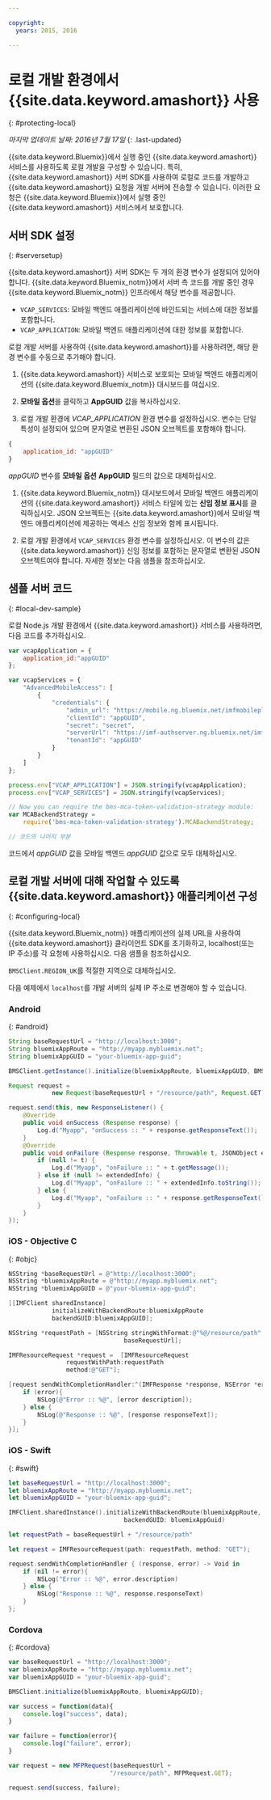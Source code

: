 ```yaml
---

copyright:
  years: 2015, 2016

---
```


# 로컬 개발 환경에서 {{site.data.keyword.amashort}} 사용
{: #protecting-local}

*마지막 업데이트 날짜: 2016년 7월 17일*
{: .last-updated}

{{site.data.keyword.Bluemix}}에서 실행 중인 {{site.data.keyword.amashort}} 서비스를 사용하도록 로컬 개발을 구성할 수 있습니다. 특히, {{site.data.keyword.amashort}} 서버 SDK를 사용하여 로컬로 코드를 개발하고 {{site.data.keyword.amashort}} 요청을 개발 서버에 전송할 수 있습니다. 이러한 요청은 {{site.data.keyword.Bluemix}}에서 실행 중인 {{site.data.keyword.amashort}} 서비스에서 보호합니다. 

## 서버 SDK 설정
{: #serversetup}

{{site.data.keyword.amashort}} 서버 SDK는 두 개의 환경 변수가 설정되어 있어야 합니다. {{site.data.keyword.Bluemix_notm}}에서 서버 측 코드를 개발 중인 경우 {{site.data.keyword.Bluemix_notm}} 인프라에서 해당 변수를 제공합니다. 

* `VCAP_SERVICES`: 모바일 백엔드 애플리케이션에 바인드되는 서비스에 대한 정보를 포함합니다. 
* `VCAP_APPLICATION`: 모바일 백엔드 애플리케이션에 대한 정보를 포함합니다. 

로컬 개발 서버를 사용하여 {{site.data.keyword.amashort}}를 사용하려면, 해당 환경 변수를 수동으로 추가해야 합니다. 

1. {{site.data.keyword.amashort}} 서비스로 보호되는 모바일 백엔드 애플리케이션의 {{site.data.keyword.Bluemix_notm}} 대시보드를 여십시오. 

1. **모바일 옵션**을 클릭하고 **AppGUID** 값을 복사하십시오. 

1. 로컬 개발 환경에 *VCAP_APPLICATION* 환경 변수를 설정하십시오. 변수는 단일 특성이 설정되어 있으며 문자열로 변환된 JSON 오브젝트를 포함해야 합니다. 
```JavaScript
{
    application_id: "appGUID"
}
```
*appGUID* 변수를 **모바일 옵션** **AppGUID** 필드의 값으로 대체하십시오.
1. {{site.data.keyword.Bluemix_notm}} 대시보드에서 모바일 백엔드 애플리케이션의 {{site.data.keyword.amashort}} 서비스 타일에 있는 **신임 정보 표시**를 클릭하십시오. JSON 오브젝트는 {{site.data.keyword.amashort}}에서 모바일 백엔드 애플리케이션에 제공하는 액세스 신임 정보와 함께 표시됩니다. 

1. 로컬 개발 환경에서 `VCAP_SERVICES` 환경 변수를 설정하십시오. 이 변수의 값은 {{site.data.keyword.amashort}} 신임 정보를 포함하는 문자열로 변환된 JSON 오브젝트여야 합니다. 자세한 정보는 다음 샘플을 참조하십시오. 

## 샘플 서버 코드
{: #local-dev-sample}

로컬 Node.js 개발 환경에서 {{site.data.keyword.amashort}} 서비스를 사용하려면, 다음 코드를 추가하십시오.   

```JavaScript
var vcapApplication = {
	application_id:"appGUID"
};

var vcapServices = {
	"AdvancedMobileAccess": [
		{
			"credentials": {
				"admin_url": "https://mobile.ng.bluemix.net/imfmobileplatformdashboard/?appGuid=appGUID",
				"clientId": "appGUID",
				"secret": "secret",
				"serverUrl": "https://imf-authserver.ng.bluemix.net/imf-authserver",
				"tenantId": "appGUID"
			}
		}
	]
};

process.env["VCAP_APPLICATION"] = JSON.stringify(vcapApplication);
process.env["VCAP_SERVICES"] = JSON.stringify(vcapServices);

// Now you can require the bms-mca-token-validation-strategy module:
var MCABackendStrategy =
	require('bms-mca-token-validation-strategy').MCABackendStrategy;

// 코드의 나머지 부분
```
코드에서 *appGUID* 값을 모바일 백엔드 *appGUID* 값으로 모두 대체하십시오.


## 로컬 개발 서버에 대해 작업할 수 있도록 {{site.data.keyword.amashort}} 애플리케이션 구성
{: #configuring-local}

{{site.data.keyword.Bluemix_notm}} 애플리케이션의 실제 URL을 사용하여 {{site.data.keyword.amashort}} 클라이언트 SDK를 초기화하고, localhost(또는 IP 주소)를 각 요청에 사용하십시오. 다음 샘플을 참조하십시오. 

`BMSClient.REGION_UK`를 적절한 지역으로 대체하십시오. 

다음 예제에서 `localhost`를 개발 서버의 실제 IP 주소로 변경해야 할 수 있습니다. 

### Android
{: #android}
```Java
String baseRequestUrl = "http://localhost:3000";
String bluemixAppRoute = "http://myapp.mybluemix.net";
String bluemixAppGUID = "your-bluemix-app-guid";

BMSClient.getInstance().initialize(bluemixAppRoute, bluemixAppGUID, BMSClient.REGION_UK);

Request request =
			new Request(baseRequestUrl + "/resource/path", Request.GET);

request.send(this, new ResponseListener() {
	@Override
	public void onSuccess (Response response) {
		Log.d("Myapp", "onSuccess :: " + response.getResponseText());
	}
	@Override
	public void onFailure (Response response, Throwable t, JSONObject extendedInfo) {
		if (null != t) {
			Log.d("Myapp", "onFailure :: " + t.getMessage());
		} else if (null != extendedInfo) {
			Log.d("Myapp", "onFailure :: " + extendedInfo.toString());
		} else {
			Log.d("Myapp", "onFailure :: " + response.getResponseText());
		}
	}
});
```


### iOS - Objective C
{: #objc}

```Objective-C
NSString *baseRequestUrl = @"http://localhost:3000";
NSString *bluemixAppRoute = @"http://myapp.mybluemix.net";
NSString *bluemixAppGUID = @"your-bluemix-app-guid";

[[IMFClient sharedInstance]
			initializeWithBackendRoute:bluemixAppRoute
			backendGUID:bluemixAppGUID];

NSString *requestPath = [NSString stringWithFormat:@"%@/resource/path",
								baseRequestUrl];

IMFResourceRequest *request =  [IMFResourceRequest
				requestWithPath:requestPath
				method:@"GET"];

[request sendWithCompletionHandler:^(IMFResponse *response, NSError *error) {
	if (error){
		NSLog(@"Error :: %@", [error description]);
	} else {
		NSLog(@"Response :: %@", [response responseText]);
	}
}];
```

### iOS - Swift
{: #swift}

```Swift
let baseRequestUrl = "http://localhost:3000";
let bluemixAppRoute = "http://myapp.mybluemix.net";
let bluemixAppGUID = "your-bluemix-app-guid";

IMFClient.sharedInstance().initializeWithBackendRoute(bluemixAppRoute,
	 							backendGUID: bluemixAppGuid)

let requestPath = baseRequestUrl + "/resource/path"

let request = IMFResourceRequest(path: requestPath, method: "GET");

request.sendWithCompletionHandler { (response, error) -> Void in
	if (nil != error){
		NSLog("Error :: %@", error.description)
	} else {
		NSLog("Response :: %@", response.responseText)
	}
};

```

### Cordova
{: #cordova}

```JavaScript
var baseRequestUrl = "http://localhost:3000";
var bluemixAppRoute = "http://myapp.mybluemix.net";
var bluemixAppGUID = "your-bluemix-app-guid";

BMSClient.initialize(bluemixAppRoute, bluemixAppGUID);

var success = function(data){
   	console.log("success", data);
}

var failure = function(error){
	console.log("failure", error);
}

var request = new MFPRequest(baseRequestUrl +
							"/resource/path", MFPRequest.GET);

request.send(success, failure);
```
